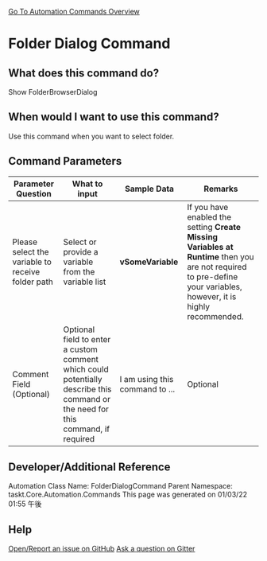 <!--TITLE: Folder Dialog Command -->
<!-- SUBTITLE: a command in the Input Commands group. -->
[Go To Automation Commands Overview](/automation-commands.md)


# Folder Dialog Command


## What does this command do?
Show FolderBrowserDialog


## When would I want to use this command?
Use this command when you want to select folder.


## Command Parameters
| Parameter Question   	| What to input  	|  Sample Data 	| Remarks  	|
| ---                    | ---               | ---           | ---       |
|Please select the variable to receive folder path|Select or provide a variable from the variable list|**vSomeVariable**|If you have enabled the setting **Create Missing Variables at Runtime** then you are not required to pre-define your variables, however, it is highly recommended.|
|Comment Field (Optional)|Optional field to enter a custom comment which could potentially describe this command or the need for this command, if required|I am using this command to ...|Optional|






## Developer/Additional Reference
Automation Class Name: FolderDialogCommand
Parent Namespace: taskt.Core.Automation.Commands
This page was generated on 01/03/22 01:55 午後


## Help
[Open/Report an issue on GitHub](https://github.com/saucepleez/taskt/issues/new)
[Ask a question on Gitter](https://gitter.im/taskt-rpa/Lobby)
